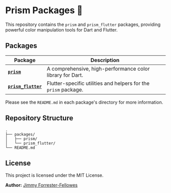 # Prism Packages 🌈

This repository contains the `prism` and `prism_flutter` packages, providing powerful color manipulation tools for Dart and Flutter.

## Packages

| Package                                       | Description                                                  |
| --------------------------------------------- | ------------------------------------------------------------ |
| [**`prism`**](./packages/prism)               | A comprehensive, high-performance color library for Dart.    |
| [**`prism_flutter`**](./packages/prism_flutter) | Flutter-specific utilities and helpers for the `prism` package. |

Please see the `README.md` in each package's directory for more information.

## Repository Structure

```
.
├── packages/
│   ├── prism/
│   └── prism_flutter/
└── README.md
```

## License

This project is licensed under the MIT License.

**Author:** [Jimmy Forrester-Fellowes](https://github.com/jimmyff) 